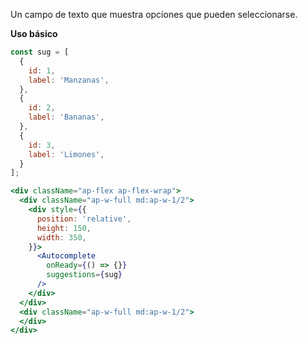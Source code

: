 Un campo de texto que muestra opciones que pueden seleccionarse.

**Uso básico**

```jsx
const sug = [
  {
    id: 1,
    label: 'Manzanas',
  },
  {
    id: 2,
    label: 'Bananas',
  },
  {
    id: 3,
    label: 'Limones',
  }
];

<div className="ap-flex ap-flex-wrap">
  <div className="ap-w-full md:ap-w-1/2">
    <div style={{
      position: 'relative',
      height: 150,
      width: 350,
    }}>
      <Autocomplete
        onReady={() => {}}
        suggestions={sug}
      />
    </div>
  </div>
  <div className="ap-w-full md:ap-w-1/2">
  </div>
</div>
```